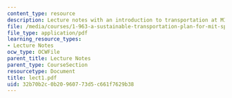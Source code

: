 ```yaml
---
content_type: resource
description: Lecture notes with an introduction to transportation at MIT.
file: /media/courses/1-963-a-sustainable-transportation-plan-for-mit-spring-2007/32b70b2c0b20960773d5c661f7629b38_lect1.pdf
file_type: application/pdf
learning_resource_types:
- Lecture Notes
ocw_type: OCWFile
parent_title: Lecture Notes
parent_type: CourseSection
resourcetype: Document
title: lect1.pdf
uid: 32b70b2c-0b20-9607-73d5-c661f7629b38
---
```

